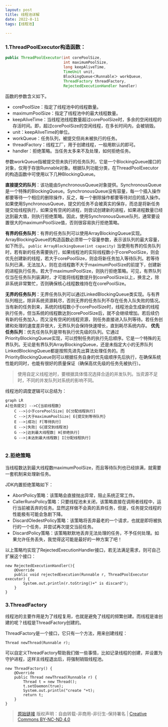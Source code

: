 ```yaml
---
layout: post
title: 线程池详解
date: 2022-8-11
tags: [线程池]
 
---
```




### 1.ThreadPoolExecutor构造函数：

```java
public ThreadPoolExecutor(int corePoolSize,
                          int maximumPoolSize,
                          long keepAliveTime,
                          TimeUnit unit,
                          BlockingQueue＜Runnable＞ workQueue,
                          ThreadFactory threadFactory,
                          RejectedExecutionHandler handler)

```

函数的参数含义如下。

- corePoolSize：指定了线程池中的线程数量。
- maximumPoolSize：指定了线程池中的最大线程数量。
- keepAliveTime：当线程池线程数量超过corePoolSize时，多余的空闲线程的存活时间。即，超过corePoolSize的空闲线程，在多长时间内，会被销毁。
- unit：keepAliveTime的单位。
- workQueue：任务队列，被提交但尚未被执行的任务。
- threadFactory：线程工厂，用于创建线程，一般用默认的即可。
- handler：拒绝策略。当任务太多来不及处理，如何拒绝任务。

参数workQueue指被提交但未执行的任务队列，它是一个BlockingQueue接口的对象，仅用于存放Runnable对象。根据队列功能分类，在ThreadPoolExecutor的构造函数中可使用以下几种BlockingQueue。

**直接提交的队列**：该功能由SynchronousQueue对象提供。SynchronousQueue是一个特殊的BlockingQueue。SynchronousQueue没有容量，每一个插入操作都要等待一个相应的删除操作，反之，每一个删除操作都要等待对应的插入操作。如果使用SynchronousQueue，提交的任务不会被真实的保存，而总是将新任务提交给线程执行，如果没有空闲的进程，则尝试创建新的进程，如果进程数量已经达到最大值，则执行拒绝策略。因此，使用SynchronousQueue队列，通常要设置很大的maximumPoolSize值，否则很容易执行拒绝策略。

**有界的任务队列**：有界的任务队列可以使用ArrayBlockingQueue实现。ArrayBlockingQueue的构造函数必须带一个容量参数，表示该队列的最大容量，如下所示。
`public ArrayBlockingQueue(int capacity)`
当使用有界的任务队列时，若有新的任务需要执行，如果线程池的实际线程数小于corePoolSize，则会优先创建新的线程，若大于corePoolSize，则会将新任务加入等待队列。若等待队列已满，无法加入，则在总线程数不大于maximumPoolSize的前提下，创建新的进程执行任务。若大于maximumPoolSize，则执行拒绝策略。可见，有界队列仅当在任务队列装满时，才可能将线程数提升到corePoolSize以上，换言之，除非系统非常繁忙，否则确保核心线程数维持在在corePoolSize。

**无界的任务队列**：无界任务队列可以通过LinkedBlockingQueue类实现。与有界队列相比，除非系统资源耗尽，否则无界的任务队列不存在任务入队失败的情况。当有新的任务到来，系统的线程数小于corePoolSize时，线程池会生成新的线程执行任务，但当系统的线程数达到corePoolSize后，就不会继续增加。若后续仍有新的任务加入，而又没有空闲的线程资源，则任务直接进入队列等待。若任务创建和处理的速度差异很大，无界队列会保持快速增长，直到耗尽系统内存。
**优先任务队列**：优先任务队列是带有执行优先级的队列。它通过PriorityBlockingQueue实现，可以控制任务的执行先后顺序。它是一个特殊的无界队列。无论是有界队列ArrayBlockingQueue，还是未指定大小的无界队列LinkedBlockingQueue都是按照先进先出算法处理任务的。而PriorityBlockingQueue则可以根据任务自身的优先级顺序先后执行，在确保系统性能的同时，也能有很好的质量保证（确保高优先级的任务先被执行）。

>使用自定义线程池时，要根据具体情况选择合适的并发队列。当资源不足时，不同的并发队列对系统的影响不同。



线程池的调度逻辑可以总结为：

```mermaid
graph LR
A[任务提交] -->C{当前线程数}
    C -->|小于corePoolSize| D[分配线程执行]
    C -->|大于maximumPoolSize| E{提交到等待队列}
    E -->|成功| F[等待执行]
    E -->|失败| G{提交到线程池}
    G -->|达到最大线程数| H[拒绝执行]
    G -->|未达到最大线程数| I[分配线程执行]
   
```

### 2.拒绝策略

当线程数达到最大线程数maximumPoolSize，而且等待队列也已经排满，就需要一套机制来处理新任务。

JDK内置拒绝策略如下：

* AbortPolicy策略：该策略会直接抛出异常，阻止系统正常工作。
* CallerRunsPolicy策略：只要线程池未关闭，该策略直接在调用者线程中，运行当前被丢弃的任务。显然这样做不会真的丢弃任务，但是，任务提交线程的性能极有可能会急剧下降。
* DiscardOledestPolicy策略：该策略将丢弃最老的一个请求，也就是即将被执行的一个任务，并尝试再次提交当前任务。
* DiscardPolicy策略：该策略默默地丢弃无法处理的任务，不予任何处理。如果允许任务丢失，我觉得这可能是最好的一种方案了吧！

以上策略均实现了RejectedExecutionHandler接口，若无法满足需求，则可自己扩展这个接口：

```
new RejectedExecutionHandler(){
	@Override
	public void rejectedExecution(Runnable r, ThreadPoolExecutor executor) {
		System.out.println(r.toString()+" is discard");
	}
}

```



### 3.ThreadFactory

线程池的主要作用是为了线程复用，也就是避免了线程的频繁创建。而线程是谁创建的呢？线程是ThreadFactory创建的。

ThreadFactory是一个接口，它只有一个方法，用来创建线程：

` Thread newThread(Runnable r); `

可以自定义ThreadFactory帮助我们做一些事情，比如记录线程的创建，并设置为守护进程，这样主线程退出后，将强制销毁线程池。

```
new ThreadFactory() {
	@Override
	public Thread newThread(Runnable r) {
		Thread t = new Thread();
		t.setDaemon(true);
		System.out.println("create "+t);
		return t;
	}
}
```





> [原始链接]({{page.url}}) 版权声明：自由转载-非商用-非衍生-保持署名 \| [Creative Commons BY-NC-ND 4.0](http://creativecommons.org/licenses/by-nc-nd/4.0/deed.zh)


